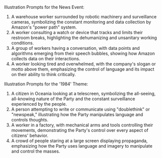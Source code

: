 Illustration Prompts for the News Event:

1. A warehouse worker surrounded by robotic machinery and surveillance cameras, symbolizing the constant monitoring and data collection by Amazon's "power path" system.
2. A worker consulting a watch or device that tracks and limits their restroom breaks, highlighting the dehumanizing and unsanitary working conditions.
3. A group of workers having a conversation, with data points and algorithms emerging from their speech bubbles, showing how Amazon collects data on their interactions.
4. A worker looking tired and overwhelmed, with the company's slogan or motto above them, emphasizing the control of language and its impact on their ability to think critically.

Illustration Prompts for the '1984' Theme:

1. A citizen in Oceania looking at a telescreen, symbolizing the all-seeing, all-knowing nature of the Party and the constant surveillance experienced by the people.
2. A person attempting to write or communicate using "doublethink" or "newspeak," illustrating how the Party manipulates language and controls thoughts.
3. A worker in a factory, with mechanical arms and tools controlling their movements, demonstrating the Party's control over every aspect of citizens' behavior.
4. A crowd of people staring at a large screen displaying propaganda, emphasizing how the Party uses language and imagery to manipulate and control the masses.